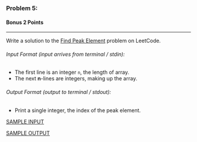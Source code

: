 ### Problem 5:
#### Bonus 2 Points

---

Write a solution to the [Find Peak Element](https://leetcode.com/problems/find-peak-element/) problem on LeetCode. 


###### Input Format (input arrives from terminal / stdin):

- The first line is an integer <code>n</code>, the length of  array.
- The next **n**-lines are integers, making up the array.

###### Output Format (output to terminal / stdout):

- Print a single integer, the index of the peak element.

[SAMPLE INPUT](input.txt)

[SAMPLE OUTPUT](output.txt)